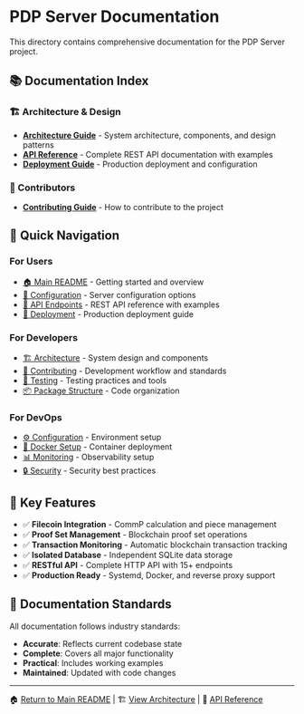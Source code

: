 # PDP Server Documentation

This directory contains comprehensive documentation for the PDP Server project.

## 📚 Documentation Index

### 🏗️ Architecture & Design
- **[Architecture Guide](ARCHITECTURE.md)** - System architecture, components, and design patterns
- **[API Reference](API.md)** - Complete REST API documentation with examples
- **[Deployment Guide](DEPLOYMENT.md)** - Production deployment and configuration

### 👥 Contributors
- **[Contributing Guide](CONTRIBUTING.md)** - How to contribute to the project

## 🔗 Quick Navigation

### For Users
- [🏠 Main README](../README.md) - Getting started and overview
- [🔧 Configuration](DEPLOYMENT.md#configuration) - Server configuration options
- [📡 API Endpoints](API.md) - REST API reference with examples
- [🚀 Deployment](DEPLOYMENT.md) - Production deployment guide

### For Developers
- [🏗️ Architecture](ARCHITECTURE.md) - System design and components
- [🤝 Contributing](CONTRIBUTING.md) - Development workflow and standards
- [🧪 Testing](CONTRIBUTING.md#testing-guidelines) - Testing practices and tools
- [📦 Package Structure](ARCHITECTURE.md#core-components) - Code organization

### For DevOps
- [⚙️ Configuration](DEPLOYMENT.md#configuration) - Environment setup
- [🐳 Docker Setup](DEPLOYMENT.md#using-docker) - Container deployment
- [📊 Monitoring](DEPLOYMENT.md#monitoring-and-logging) - Observability setup
- [🔒 Security](DEPLOYMENT.md#security-considerations) - Security best practices

## 🎯 Key Features

- ✅ **Filecoin Integration** - CommP calculation and piece management
- ✅ **Proof Set Management** - Blockchain proof set operations  
- ✅ **Transaction Monitoring** - Automatic blockchain transaction tracking
- ✅ **Isolated Database** - Independent SQLite data storage
- ✅ **RESTful API** - Complete HTTP API with 15+ endpoints
- ✅ **Production Ready** - Systemd, Docker, and reverse proxy support

## 📖 Documentation Standards

All documentation follows industry standards:
- **Accurate**: Reflects current codebase state
- **Complete**: Covers all major functionality
- **Practical**: Includes working examples
- **Maintained**: Updated with code changes

---

🏠 [Return to Main README](../README.md) | 🏗️ [View Architecture](ARCHITECTURE.md) | 📡 [API Reference](API.md)
